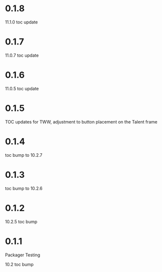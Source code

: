# 0.1.8

11.1.0 toc update

# 0.1.7

11.0.7 toc update

# 0.1.6

11.0.5 toc update

# 0.1.5

TOC updates for TWW, adjustment to button placement on the Talent frame

# 0.1.4

toc bump to 10.2.7

# 0.1.3

toc bump to 10.2.6

# 0.1.2

10.2.5 toc bump

# 0.1.1

Packager Testing

10.2 toc bump